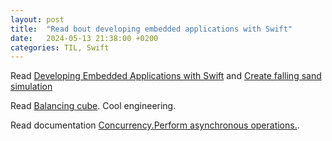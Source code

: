 ```yaml
---
layout: post
title:  "Read bout developing embedded applications with Swift"
date:   2024-05-13 21:38:00 +0200
categories: TIL, Swift
---
```


Read [Developing Embedded Applications with Swift](https://fatbobman.com/en/posts/developing-embedded-applications-with-swift/) and [Create falling sand simulation](https://docs.madmachine.io/blog/Program%20falling%20sand%20simulation%20using%20embedded%20Swift.)

Read [Balancing cube](https://willempennings.nl/balancing-cube/). Cool engineering.

Read documentation [Concurrency.Perform asynchronous operations.](https://docs.swift.org/swift-book/documentation/the-swift-programming-language/concurrency/).
